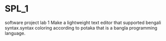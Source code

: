 # SPL_1
software project lab 1
Make a lightweight text editor that supported bengali syntax.syntax coloring according to 
potaka that is a bangla programming language.


